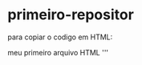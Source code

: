 # primeiro-repositor

para copiar o codigo em HTML:
<html
<h1>meu primeiro arquivo HTML</h1>
<html>
  '''     
